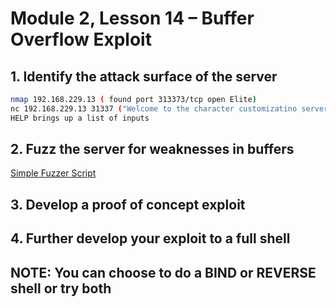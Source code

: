 # Module 2, Lesson 14 – Buffer Overflow Exploit

## 1. Identify the attack surface of the server

```bash
nmap 192.168.229.13 ( found port 313373/tcp open Elite)
nc 192.168.229.13 31337 ("Welcome to the character customizatino server! Type HELP for options")
HELP brings up a list of inputs
```

## 2. Fuzz the server for weaknesses in buffers

[Simple Fuzzer Script](../Mod2L13-Simple-Fuzzer.md#actual-fuzzer-script)

## 3. Develop a proof of concept exploit

## 4. Further develop your exploit to a full shell

## NOTE: You can choose to do a BIND or REVERSE shell or try both
